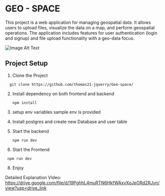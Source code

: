 # GEO - SPACE
This project is a web application for managing geospatial data. It allows users to upload files, visualize the data on a map, and perform geospatial operations. The application includes features for user authentication (login and signup) and file upload functionality with a geo-data focus.

![Image Alt Text](./geo-frontend/public/screenShot.png)
## Project Setup
1. Clone the Project
```
  git clone https://github.com/thomas21-jquerry/Geo-space/
```
2. Install dependency on both frontend and backend
   ```
   npm install
   ```
3. setup env variables
   sample  env is provided
3. Install postgres and create new Database and user table

4. Start the backend
   ```
   npm run dev
   ```
6. Start the Frontend
  ```
   npm run dev
   ```
8. Enjoy 

Detailed Explanation Video:
https://drive.google.com/file/d/19PghhL4muRTN6HkfWAxvXoJeORd2RJyn/view?usp=drive_link
